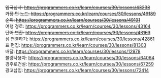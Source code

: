 ~~입국심사: https://programmers.co.kr/learn/courses/30/lessons/43238    
가장 먼 노드: https://programmers.co.kr/learn/courses/30/lessons/49189   
순위: https://programmers.co.kr/learn/courses/30/lessons/49191~~      
여행 경로: https://programmers.co.kr/learn/courses/30/lessons/43164   
~~단어 변환: https://programmers.co.kr/learn/courses/30/lessons/43163~~   
섬 연결하기: https://programmers.co.kr/learn/courses/30/lessons/42861  
표 편집: https://programmers.co.kr/learn/courses/30/lessons/81303  
배달: https://programmers.co.kr/learn/courses/30/lessons/12978    
불량사용자: https://programmers.co.kr/learn/courses/30/lessons/64064       
경주로건설: https://programmers.co.kr/learn/courses/30/lessons/67259       
광고삽입: https://programmers.co.kr/learn/courses/30/lessons/72414
